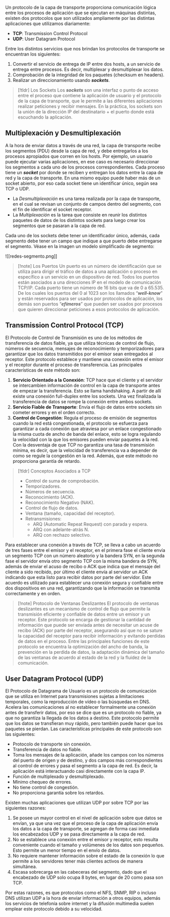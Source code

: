 Un protocolo de la capa de transporte proporciona comunicación lógica entre los procesos de aplicación que se ejecutan en máquinas distintas, existen dos protocolos que son utilizados ampliamente por las distintas aplicaciones que utilizamos diariamente:

- **TCP**: Transmission Control Protocol
- **UDP**: User Datagram Protocol

Entre los distintos servicios que nos brindan los protocolos de transporte se encuentran los siguientes:

1. Convertir el servicio de entrega de IP entre dos hosts, a un servicio de entrega entre procesos. Es decir, multiplexar y desmultiplexar los datos.
2. Comprobación de la integridad de los paquetes (checksum en headers).
3. Realizar un direccionamiento usando ***sockets***.

>[!tldr] Los Sockets
> Los ***sockets*** son una interfaz o punto de acceso entre el proceso que contiene la aplicación de usuario y el protocolo de la capa de transporte, que le permite a las diferentes aplicaciones realizar peticiones y recibir mensajes. En la práctica, los sockets son la unión de la dirección IP del destinatario + el puerto donde está escuchando la aplicación.

## Multiplexación y Desmultiplexación

A la hora de enviar datos a través de una red, la capa de transporte recibe los segmentos (PDU) desde la capa de red, y debe entregarlos a los procesos apropiados que corren en los hosts. Por ejemplo, un usuario puede ejecutar varias aplicaciones, en ese caso es necesario direccionar los segmentos a cada uno de los procesos correspondientes.
Cada proceso tiene un ***socket*** por donde se reciben y entregan los datos entre la capa de red y la capa de transporte. En una mismo equipo puede haber más de un socket abierto, por eso cada socket tiene un identificar único, según sea TCP o UDP.

- La *Desmultiplexación* es una tarea realizada por la capa de transporte, en el cual se revisan un conjunto de campos dentro del segmento, con el fin de identificar el socket receptor.
- La *Multiplexación* es la tarea que consiste en reunir los distintos paquetes de datos de los distintos sockets para luego crear los segmentos que se pasaran a la capa de red.

Cada uno de los sockets debe tener un identificador único, además, cada segmento debe tener un campo que indique a que puerto debe entregarse el segmento. Véase en la imagen un modelo simplificado de segmento:

![[redes-segmento.png]]

>[!note] Los Puertos
>Un puerto es un número de identificación que se utiliza para dirigir el tráfico de datos a una aplicación o proceso en específico a un servicio en un dispositivo de red. Todos los puertos están asociados a una direcciones IP en el modelo de comunicación TCP/IP. Cada puerto tiene un número de 16 bits que va de 0 a 65.535. De los cuales los puertos del 0 al 1023 son los llamados “***well-know***” y están reservados para ser usados por protocolos de aplicación, los demás son puertos “***efímeros***” que pueden ser usados por procesos que quieren direccionar peticiones a esos protocolos de aplicación.

## Transmission Control Protocol (TCP)

El Protocolo de Control de Transmisión es uno de los métodos de transferencia de datos fiable, ya que utiliza técnicas de control de flujo, números de secuencia, mensajes de reconocimiento y temporizadores para garantizar que los datos transmitidos por el emisor sean entregados al receptor. Este protocolo establece y mantiene una conexión entre el emisor y el receptor durante el proceso de transferencia. Las principales características de este método son:

1. **Servicio Orientado a la Conexión**: TCP hace que el cliente y el servidor se intercambien información de control en la capa de transporte antes de empezar la transferencia. Esto se llama handshaking. A partir de allí existe una conexión full-duplex entre los sockets. Una vez finalizada la transferencia de datos se rompe la conexión entre ambos sockets.
2. **Servicio Fiable de Transporte**: Envía el flujo de datos entre sockets sin cometer errores y en el orden correcto.
3. **Control de Congestión**: Regula el proceso de emisión de segmentos cuando la red está congestionada, el protocolo se esfuerza para garantizar a cada conexión que atraviesa por un enlace congestionado la misma cuota de ancho de banda del enlace, esto se logra regulando la velocidad con la que los emisores pueden enviar paquetes a la red. Con la desventaja de que TCP no garantiza una tasa de transmisión mínima, es decir, que la velocidad de transferencia va a depender de como se regule la congestión en la red. Además, que este método no proporciona garantía de retardo.

>[!tldr] Conceptos Asociados a TCP
>- Control de suma de comprobación.
>- Temporizadores.
>- Números de secuencia.
>- Reconocimiento (ACK).
>- Reconocimiento Negativo (NAK).
>- Control de flujo de datos.
>- Ventana (tamaño, capacidad del receptor).
>- Retransmisiones:
>	- ARQ (Automatic Repeat Request) con parada y espera.
>	- ARQ con adelante-atrás N.
>	- ARQ con rechazo selectivo.

Para establecer una conexión a través de TCP, se lleva a cabo un acuerdo de tres fases entre el emisor y el receptor, en el primera fase el cliente envía un segmento TCP con un número aleatorio y la bandera SYN, en la segunda fase el servidor envía otro segmento TCP con la misma bandera de SYN, además de enviar el acuso de recibo o ACK que indica que el mensaje del cliente a sido recibido, por último el cliente envía al servidor un ACK indicando que esta listo para recibir datos por parte del servidor.
Este acuerdo es utilizado para establecer una conexión segura y confiable entre dos dispositivos en una red, garantizando que la información se transmita correctamente y en orden.

>[!note] Protocolo de Ventanas Deslizantes
>El protocolo de ventanas deslizantes es un mecanismo de control de flujo que permite la transmisión eficiente y confiable de datos entre un emisor y un receptor. Este protocolo se encarga de gestionar la cantidad de información que puede ser enviada antes de necesitar un acuse de recibo (ACK) por parte del receptor, asegurando así que no se sature la capacidad del receptor para recibir información y evitando perdidas de datos en el proceso.
>Entre las principales funciones de este protocolo se encuentra la optimización del ancho de banda, la prevención en la perdida de datos, la adaptación dinámica del tamaño de las ventanas de acuerdo al estado de la red y la fluidez de la comunicación.

## User Datagram Protocol (UDP)

El Protocolo de Datagrama de Usuario es un protocolo de comunicación que se utiliza en Internet para transmisiones sujetas a limitaciones temporales, como la reproducción de vídeo o las búsquedas en DNS. Acelera las comunicaciones al no establecer formalmente una conexión antes de transferir datos, por eso se dice que es un protocolo no fiable, ya que no garantiza la llegada de los datos a destino.
Este protocolo permite que los datos se transfieran muy rápido, pero también puede hacer que los paquetes se pierdan. Las características principales de este protocolo son las siguientes:

- Protocolo de transporte sin conexión.
- Transferencia de datos no fiable.
- Toma los mensajes de la aplicación, añade los campos con los números del puerto de origen y de destino, y dos campos más correspondientes al control de errores y pasa el segmento a la capa de red. Es decir, la aplicación está interactuando casi directamente con la capa IP.
- Función de multiplexado y desmultiplexado.
- Mínimo chequeo de errores.
- No tiene control de congestión.
- No proporciona garantía sobre los retardos.

Existen muchas aplicaciones que utilizan UDP por sobre TCP por las siguientes razones:

1. Se posee un mayor control en el nivel de aplicación sobre que datos se envían, ya que una vez que el proceso de la capa de aplicación envía los datos a la capa de transporte, se agregan de forma casi inmediata los encabezados UDP y se pasa directamente a la capa de red.
2. No se establece una conexión entre el emisor y receptor, esto resulta conveniente cuando el tamaño y volúmenes de los datos son pequeños. Esto permite un menor tiempo en el envío de datos.
3. No requiere mantener información sobre el estado de la conexión lo que permite a los servidores tener más clientes activos de manera simultánea.
4. Escasa sobrecarga en las cabeceras del segmento, dado que el encabezado de UDP solo ocupa 8 bytes, en lugar de 20 como pasa son TCP.

Por estas razones, es que protocolos como el NFS, SNMP, RIP o incluso DNS utilizan UDP a la hora de enviar información a otros equipos, además los servicios de telefonía sobre internet y la difusión multimedia suelen emplear este protocolo debido a su velocidad.